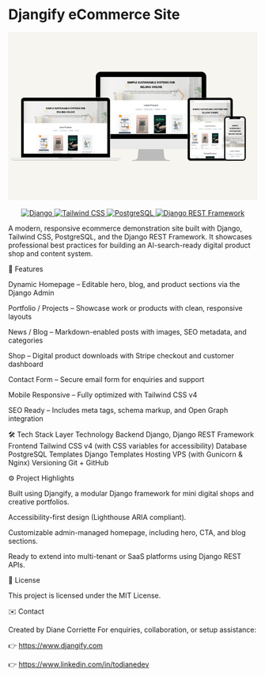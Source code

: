 # Djangify eCommerce Site
![Djangify eCommerce shop](https://github.com/djangify/djangify-site/blob/7e76a024ae9e47e1a286aa2e8ab3b4814e1d520d/responsive-ecommerce.png)
<p align="center"> <a href="https://www.djangoproject.com/"> <img src="https://img.shields.io/badge/Django-092E20?style=for-the-badge&logo=django&logoColor=white" alt="Django"> </a> <a href="https://tailwindcss.com/"> <img src="https://img.shields.io/badge/Tailwind_CSS-06B6D4?style=for-the-badge&logo=tailwind-css&logoColor=white" alt="Tailwind CSS"> </a> <a href="https://www.postgresql.org/"> <img src="https://img.shields.io/badge/PostgreSQL-336791?style=for-the-badge&logo=postgresql&logoColor=white" alt="PostgreSQL"> </a> <a href="https://www.django-rest-framework.org/"> <img src="https://img.shields.io/badge/Django%20REST%20Framework-ff1709?style=for-the-badge&logo=django&logoColor=white" alt="Django REST Framework"> </a> </p>

A modern, responsive ecommerce demonstration site built with Django, Tailwind CSS, PostgreSQL, and the Django REST Framework.
It showcases professional best practices for building an AI-search-ready digital product shop and content system.

🚀 Features

Dynamic Homepage – Editable hero, blog, and product sections via the Django Admin

Portfolio / Projects – Showcase work or products with clean, responsive layouts

News / Blog – Markdown-enabled posts with images, SEO metadata, and categories

Shop – Digital product downloads with Stripe checkout and customer dashboard

Contact Form – Secure email form for enquiries and support

Mobile Responsive – Fully optimized with Tailwind CSS v4

SEO Ready – Includes meta tags, schema markup, and Open Graph integration

🛠️ Tech Stack
Layer	Technology
Backend	Django, Django REST Framework
Frontend	Tailwind CSS v4 (with CSS variables for accessibility)
Database	PostgreSQL
Templates	Django Templates 
Hosting	VPS (with Gunicorn & Nginx)
Versioning	Git + GitHub

⚙️ Project Highlights

Built using Djangify, a modular Django framework for mini digital shops and creative portfolios.

Accessibility-first design (Lighthouse ARIA compliant).

Customizable admin-managed homepage, including hero, CTA, and blog sections.

Ready to extend into multi-tenant or SaaS platforms using Django REST APIs.

📄 License

This project is licensed under the MIT License.

✉️ Contact

Created by Diane Corriette
For enquiries, collaboration, or setup assistance:

👉 https://www.djangify.com

👉 https://www.linkedin.com/in/todianedev 
